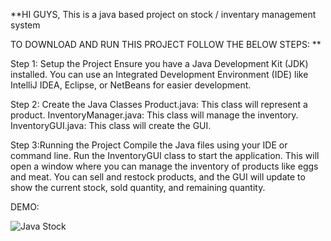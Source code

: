 **HI GUYS,
This is a java based project on stock / inventary management system

TO DOWNLOAD AND RUN THIS PROJECT FOLLOW THE BELOW STEPS: **

Step 1: Setup the Project
Ensure you have a Java Development Kit (JDK) installed. You can use an Integrated Development Environment (IDE) like IntelliJ IDEA, Eclipse, or NetBeans for easier development.

Step 2: Create the Java Classes
Product.java: This class will represent a product.
InventoryManager.java: This class will manage the inventory.
InventoryGUI.java: This class will create the GUI.

Step 3:Running the Project
Compile the Java files using your IDE or command line.
Run the InventoryGUI class to start the application.
This will open a window where you can manage the inventory of products like eggs and meat. You can sell and restock products, and the GUI will update to show the current stock, sold quantity, and remaining quantity.


DEMO:

![Java Stock](https://github.com/manvithrai24/Stock-Simulator/assets/174253712/5bba8d21-c278-469a-b041-37c748cc1275)
